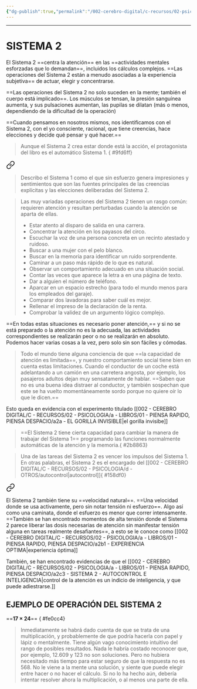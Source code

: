 ```yaml
---
{"dg-publish":true,"permalink":"/002-cerebro-digital/c-recursos/02-psicologia/a-libros/01-piensa-rapido-piensa-despacio/a2-sistema-2/"}
---
```



---
# SISTEMA 2
El Sistema 2 ==centra la atención== en las ==actividades mentales esforzadas que lo demandan==, incluidos los cálculos complejos. ==Las operaciones del Sistema 2 están a menudo asociadas a la experiencia subjetiva== de actuar, elegir y concentrarse.

==Las operaciones del Sistema 2 no solo suceden en la mente; también el cuerpo está implicado==. Los músculos se tensan, la presión sanguínea aumenta, y sus pulsaciones aumentan, las pupilas se dilatan (más o menos, dependiendo de la dificultad de la operación)

==Cuando pensamos en nosotros mismos, nos identificamos con el Sistema 2, con el yo consciente, racional, que tiene creencias, hace elecciones y decide qué pensar y qué hacer.==

>Aunque el Sistema 2 crea estar donde está la acción, el protagonista del libro es el automático Sistema 1.
{ #9fd6ff}



<div class="transclusion internal-embed is-loaded"><a class="markdown-embed-link" href="/002-cerebro-digital/c-recursos/02-psicologia/a-libros/01-piensa-rapido-piensa-despacio/a1-sistema-1/#71f24c" aria-label="Open link"><svg xmlns="http://www.w3.org/2000/svg" width="24" height="24" viewBox="0 0 24 24" fill="none" stroke="currentColor" stroke-width="2" stroke-linecap="round" stroke-linejoin="round" class="svg-icon lucide-link"><path d="M10 13a5 5 0 0 0 7.54.54l3-3a5 5 0 0 0-7.07-7.07l-1.72 1.71"></path><path d="M14 11a5 5 0 0 0-7.54-.54l-3 3a5 5 0 0 0 7.07 7.07l1.71-1.71"></path></svg></a><div class="markdown-embed">



>Describo el Sistema 1 como el que sin esfuerzo genera impresiones y sentimientos que son las fuentes principales de las creencias explícitas y las elecciones deliberadas del Sistema 2.

</div></div>


>Las muy variadas operaciones del Sistema 2 tienen un rasgo común: requieren atención y resultan perturbadas cuando la atención se aparta de ellas.
>* Estar atento al disparo de salida en una carrera.
>* Concentrar la atención en los payasos del circo.
>* Escuchar la voz de una persona concreta en un recinto atestado y ruidoso.
>* Buscar a una mujer con el pelo blanco.
>* Buscar en la memoria para identificar un ruido sorprendente.
>* Caminar a un paso más rápido de lo que es natural.
>* Observar un comportamiento adecuado en una situación social.
>* Contar las veces que aparece la letra a en una página de texto.
>* Dar a alguien el número de teléfono.
>* Aparcar en un espacio estrecho (para todo el mundo menos para los empleados del garaje).
>* Comparar dos lavadoras para saber cuál es mejor.
>* Rellenar el impreso de la declaración de la renta.
>* Comprobar la validez de un argumento lógico complejo.

==En todas estas situaciones es necesario poner atención,== y si no se está preparado o la atención no es la adecuada, las actividades correspondientes se realizarán peor o no se realizarán en absoluto. Podemos hacer varias cosas a la vez, pero solo sin son fáciles y cómodas.

>Todo el mundo tiene alguna conciencia de que ==la capacidad de atención es limitada==, y nuestro comportamiento social tiene bien en cuenta estas limitaciones. Cuando el conductor de un coche está adelantando a un camión en una carretera angosta, por ejemplo, los pasajeros adultos dejan muy sensatamente de hablar. ==Saben que no es una buena idea distraer al conductor, y también sospechan que este se ha vuelto momentáneamente sordo porque no quiere oír lo que le dicen.==

Esto queda en evidencia con el experimento titulado [[002 - CEREBRO DIGITAL/C - RECURSOS/02 - PSICOLOGIA/a - LIBROS/01 - PIENSA RAPIDO, PIENSA DESPACIO/a2a - EL GORILLA INVISIBLE\|el gorilla invisibe]]

>==El Sistema 2 tiene cierta capacidad para cambiar la manera de trabajar del Sistema 1== programando las funciones normalmente automáticas de la atención y la memoria.{ #2b8863}


> Una de las tareas del Sistema 2 es vencer los impulsos del Sistema 1. En otras palabras, el Sistema 2 es el encargado del [[002 - CEREBRO DIGITAL/C - RECURSOS/02 - PSICOLOGIA/d - OTROS/autocontrol\|autocontrol]]{ #158df0}



<div class="transclusion internal-embed is-loaded"><a class="markdown-embed-link" href="/002-cerebro-digital/c-recursos/02-psicologia/a-libros/01-piensa-rapido-piensa-despacio/a2b-sistema-2-y-su-frecuencia/#e25e22" aria-label="Open link"><svg xmlns="http://www.w3.org/2000/svg" width="24" height="24" viewBox="0 0 24 24" fill="none" stroke="currentColor" stroke-width="2" stroke-linecap="round" stroke-linejoin="round" class="svg-icon lucide-link"><path d="M10 13a5 5 0 0 0 7.54.54l3-3a5 5 0 0 0-7.07-7.07l-1.72 1.71"></path><path d="M14 11a5 5 0 0 0-7.54-.54l-3 3a5 5 0 0 0 7.07 7.07l1.71-1.71"></path></svg></a><div class="markdown-embed">



El Sistema 2 también tiene su ==velocidad natural==. ==Una velocidad donde se usa activamente, pero sin notar tensión ni esfuerzo==. Algo así como una caminata, donde el esfuerzo es menor que correr intensamente. ==También se han encontrado momentos de alta tensión donde el Sistema 2 parece liberar las dosis necesarias de atención sin manifestar tensión alguna en tareas realmente desafiantes==, a esto se le conoce como [[002 - CEREBRO DIGITAL/C - RECURSOS/02 - PSICOLOGIA/a - LIBROS/01 - PIENSA RAPIDO, PIENSA DESPACIO/a2b1 - EXPERIENCIA OPTIMA\|experiencia óptima]] 

</div></div>


También, se han encontrado evidencias de que el [[002 - CEREBRO DIGITAL/C - RECURSOS/02 - PSICOLOGIA/a - LIBROS/01 - PIENSA RAPIDO, PIENSA DESPACIO/a2c3 - SISTEMA 2 - AUTOCONTROL E INTELIGENCIA\|control de la atención es un indicio de inteligencia, y que puede adiestrarse.]]
## EJEMPLO DE OPERACIÓN DEL SISTEMA 2

==**17 × 24**==
{ #fe0cc4}


>Inmediatamente se habrá dado cuenta de que se trata de una multiplicación, y probablemente de que podría hacerla con papel y lápiz o mentalmente. Tiene algún vago conocimiento intuitivo del rango de posibles resultados. Nada le habría costado reconocer que, por ejemplo, 12.609 y 123 no son soluciones. Pero no hubiera necesitado más tiempo para estar seguro de que la respuesta no es 568. No le viene a la mente una solución, y siente que puede elegir entre hacer o no hacer el cálculo. Si no lo ha hecho aún, debería intentar resolver ahora la multiplicación, o al menos una parte de ella.

